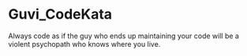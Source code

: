 # Guvi_CodeKata
Always code as if the guy who ends up maintaining your code will be a violent psychopath who knows where you live.
